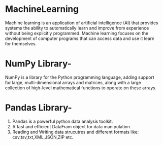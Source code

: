 # MachineLearning
Machine learning is an application of artificial intelligence (AI) that provides systems the ability to automatically learn and improve from experience without being explicitly programmed. Machine learning focuses on the development of computer programs that can access data and use it learn for themselves.
 
 # NumPy Library-
NumPy is a library for the Python programming language, adding support for large, multi-dimensional arrays and matrices, along with a large collection of high-level mathematical functions to operate on these arrays.

# Pandas Library-
  1. Pandas is a powerful python data analysis toolkit.
  2. A fast and efficient DataFram object for data manipulation.
  3. Reading and Writing data strucutres and different formats like: csv,tsv,txt,XML,JSON,ZIP etc.

